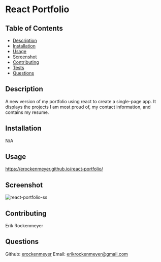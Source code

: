 # React Portfolio
## Table of Contents
- [Description](README.md#description)
- [Installation](README.md#installation)
- [Usage](README.md#usage)
- [Screenshot](README.md#screenshot)
- [Contributing](README.md#contributing)
- [Tests](README.md#tests)
- [Questions](README.md#questions)

## Description
A new version of my portfolio using react to create a single-page app. It displays the projects I am most proud of, my contact information, and contains my resume.

## Installation
N/A

## Usage
https://erockenmeyer.github.io/react-portfolio/

## Screenshot
![react-portfolio-ss](https://user-images.githubusercontent.com/94813971/177240795-fbaf8eb8-e8b7-407d-bf70-c9d0e9256003.PNG)

## Contributing
Erik Rockenmeyer

## Questions
Github: [erockenmeyer](https://github.com/erockenmeyer)
Email: erikrockenmeyer@gmail.com
